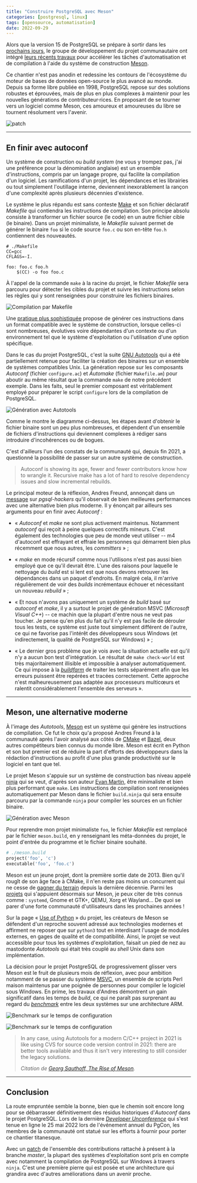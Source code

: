 ```yaml
---
title: "Construire PostgreSQL avec Meson"
categories: [postgresql, linux]
tags: [opensource, automatisation]
date: 2022-09-29
---
```


Alors que la version 15 de PostgreSQL se prépare à sortir dans les [prochains
jours][0], le groupe de développement du projet communautaire ont intégré [leurs
récents travaux][1] pour accélérer les tâches d'automatisation et de compilation
à l'aide du système de construction [Meson][2].

[0]: https://www.postgresql.org/about/news/postgresql-15-rc-1-released-2516/
[1]: https://git.postgresql.org/gitweb/?p=postgresql.git;a=commit;h=e6927270cd18d535b77cbe79c55c6584351524be
[2]: https://mesonbuild.com/

Ce chantier n'est pas anodin et redessine les contours de l'écosystème du moteur
de bases de données open-source le plus avancé au monde. Depuis sa forme libre
publiée en 1998, PostgreSQL repose sur des solutions robustes et éprouvées, mais
de plus en plus complexes à maintenir pour les nouvelles générations de
contributeur·rices. En proposant de se tourner vers un logiciel comme Meson, ces
amoureux et amoureuses du libre se tournent résolument vers l'avenir.

<!--more-->

![patch](/img/fr/2022-09-29-andres-freud-e692323.png)

---

## En finir avec autoconf

Un système de construction ou _build system_ (ne vous y trompez pas, j'ai une
préférence pour la dénomination anglaise) est un ensemble d'instructions,
compris par un langage propre, qui facilite la compilation d'un logiciel. Les
ramifications d'un projet, les dépendances et les librairies ou tout simplement
l'outillage interne, deviennent inexorablement la rançon d'une complexité après
plusieurs décennies d'existence.

Le système le plus répandu est sans conteste [Make][3] et son fichier déclaratif
_Makefile_ qui contiendra les instructions de compilation. Son principe absolu
consiste à transformer un fichier source (le code) en un autre fichier cible (le
binaire). Dans un projet minimaliste, le _Makefile_ suivant permet de générer le
binaire `foo` si le code source `foo.c` ou son en-tête `foo.h` contiennent des
nouveautés.

[3]: https://en.wikipedia.org/wiki/Make_(software)

```make
# ./Makefile
CC=gcc
CFLAGS=-I.

foo: foo.c foo.h
    $(CC) -o foo foo.c
```

À l'appel de la commande `make` à la racine du projet, le fichier _Makefile_
sera parcouru pour détecter les cibles du projet et suivre les instructions
selon les règles qui y sont renseignées pour construire les fichiers binaires.

<!--
graph LR
    M[Makefile] --\>|make| >B[Binary]

mogrify -shave 0x300 -resize x55 makefile-workflow.png
-->

![Compilation par Makefile](/img/fr/2022-09-29-makefile-workflow.png)

Une [pratique plus sophistiquée][4] propose de générer ces instructions dans un
format compatible avec le système de construction, lorsque celles-ci sont
nombreuses, évolutives voire dépendantes d'un contexte ou d'un environnement tel
que le système d'exploitation ou l'utilisation d'une option spécifique.

[4]: https://en.wikipedia.org/wiki/List_of_build_automation_software#Build_script_generation

Dans le cas du projet PostgreSQL, c'est la suite [GNU Autotools][5] qui a été
partiellement retenue pour faciliter la création des binaires sur un ensemble de
systèmes compatibles Unix. La génération repose sur les composants _Autoconf_
(fichier `configure.ac`) et _Automake_ (fichier `Makefile.am`) pour aboutir au
même résultat que la commande `make` de notre précédent exemple. Dans les faits,
seul le premier composant est véritablement employé pour préparer le script
`configure` lors de la compilation de PostgreSQL.

[5]: https://en.wikipedia.org/wiki/GNU_Autotools

<!--
graph LR
    Ac[configure.ac] --\>|aclocal| M4[aclocal.m4]
    Ac --\>|autoconf| C[configure]
    Ac --\>|autoheader| Ch[config.h.in]
    M4 --\>|autoconf| C

    Am[makefile.am] --\>|automake| Mi[Makefile.in]
    Am --\>|automake| Mi
    Ch --\>|automake| Mi

    C --\> Cs[config.status]
    Ch --\> Cs
    Mi --\> Cs

    Cs --\> M[Makefile]
    Cs --\> Chi[config.h]
    M --\>|make| B[Binary]
    Chi --\>|make| B

mogrify -shave 0x245 mermaid-diagram-2022-09-28-160932{,-1}.png
-->

![Génération avec Autotools](/img/fr/2022-09-29-autotools-workflow.png)

Comme le montre le diagramme ci-dessus, les étapes avant d'obtenir le fichier
binaire sont un peu plus nombreuses, et dépendent d'un ensemble de fichiers
d'instructions qui deviennent complexes à rédiger sans introduire d'incohérences
ou de bogues.

C'est d'ailleurs l'un des constats de la communauté qui, depuis fin 2021, a
questionné la possibilité de passer sur un autre système de construction.

> Autoconf is showing its age, fewer and fewer contributors know how to wrangle
> it. Recursive make has a lot of hard to resolve dependency issues and slow
> incremental rebuilds.

Le principal moteur de la réflexion, Andres Freund, annonçait dans un
[message][6] sur _pgsql-hackers_ qu'il observait de bien meilleures performances
avec une alternative bien plus moderne. Il y énonçait par ailleurs ses arguments
pour en finir avec _Autoconf_ :

[6]: https://www.postgresql.org/message-id/20211012083721.hvixq4pnh2pixr3j%40alap3.anarazel.de

* « _Autoconf_ et _make_ ne sont plus activement maintenus. Notamment _autoconf_
  qui reçoit à peine quelques correctifs mineurs. C'est également des
  technologies que peu de monde veut utiliser -- m4 d'autoconf est effrayant et
  effraie les personnes qui démarrent bien plus récemment que nous autres, les
  _committers_ » ;

* « _make_ en mode récursif comme nous l'utilisons n'est pas aussi bien employé
  que ce qu'il devrait être. L'une des raisons pour laquelle le nettoyage du
  _build_ est si lent est que nous devons retrouver les dépendances dans un
  paquet d'endroits. En malgré cela, il m'arrive régulièrement de voir des
  _builds_ incrémentaux échouer et nécessitant un nouveau _rebuild_ » ;

* « Et nous n'avons pas uniquement un système de _build_ basé sur _autoconf_ et
  _make_, il y a surtout le projet de génération MSVC (_Microsoft Visual C++_)
  -- ce machin que la plupart d'entre nous ne veut pas toucher. Je pense qu'en
  plus du fait qu'il n'y est pas facile de dérouler tous les tests, ce système
  est juste tout simplement différent de l'autre, ce qui ne favorise pas l'intérêt
  des développeurs sous Windows (et indirectement, la qualité de PostgreSQL sur
  Windows) » ;

* « Le dernier gros problème que je vois avec la situation actuelle est qu'il
  n'y a aucun bon test d'intégration. Le résultat de `make check-world` est très
  majoritairement illisible et impossible à analyser automatiquement. Ce qui 
  impose à la _[buildfarm][7]_ de traiter les tests séparément afin que les 
  erreurs puissent être repérées et tracées correctement. Cette approche n'est
  malheureusement pas adaptée aux processeurs multicœurs et ralentit considérablement
  l'ensemble des serveurs ».

[7]: https://buildfarm.postgresql.org/cgi-bin/show_status.pl

---

## Meson, une alternative moderne

À l'image des _Autotools_, [Meson][2] est un système qui génère les instructions
de compilation. Ce fut le choix qu'a proposé Andres Freund à la communauté après
l'avoir analysé aux côtés de [CMake][8] et [Bazel][9], deux autres compétiteurs
bien connus du monde libre. Meson est écrit en Python et son but premier est de
réduire la part d'efforts des développeurs dans la rédaction d'instructions au
profit d'une plus grande productivité sur le logiciel en tant que tel.

[8]: https://cmake.org/cmake/help/book/mastering-cmake/chapter/Why%20CMake.html#
[9]: https://bazel.build/about/vision

Le projet Meson s'appuie sur un système de construction bas niveau appelé
[ninja][10] qui se veut, d'après son auteur [Evan Martin][11], être minimaliste
et bien plus performant que `make`. Les instructions de compilation sont
renseignées automatiquement par Meson dans le fichier `build.ninja` qui sera
ensuite parcouru par la commande `ninja` pour compiler les sources en un fichier
binaire.

[10]: https://ninja-build.org/
[11]: https://neugierig.org/software/chromium/notes/2011/02/ninja.html

<!--
graph LR
    mb[meson.build] --\>|meson setup| bn[build.ninja]
    bn --\>|meson compile| B[Binary]

mogrify -shave 0x370 x55 makefile-workflow.png
-->

![Génération avec Meson](/img/fr/2022-09-29-meson-workflow.png)

Pour reprendre mon projet minimaliste `foo`, le fichier _Makefile_ est remplacé
par le fichier `meson.build`, en y renseignant les méta-données du projet, le
point d'entrée du programme et le fichier binaire souhaité.

```rb
# ./meson.build
project('foo', 'c')
executable('foo', 'foo.c')
```

Meson est un jeune projet, dont la première sortie date de 2013. Bien qu'il
rougît de son âge face à CMake, il n'en reste pas moins un concurrent qui ne
cesse de [gagner du terrain][12] depuis la dernière décennie. Parmi les
[projets][13] qui s'appuient désormais sur Meson, je peux citer de très connus
comme : `systemd`, Gnome et GTK+, QEMU, Xorg et Wayland... De quoi se parer
d'une forte communauté d'utilisateurs dans les prochaines années !

[12]: https://gms.tf/the-rise-of-meson.html
[13]: https://mesonbuild.com/Users.html

Sur la page « [Use of Python][14] » du projet, les créateurs de Meson se
défendent d'un reproche souvent adressé aux technologies modernes et affirment
ne reposer que sur `python3` tout en interdisant l'usage de modules externes,
en gages de qualité et de compatibilité. Ainsi, le projet se veut accessible
pour tous les systèmes d'exploitation, faisait un pied de nez au mastodonte
_Autotools_ qui était très couplé au _shell_ Unix dans son implémentation.

[14]: https://mesonbuild.com/Use-of-Python.html

La décision pour le projet PostgreSQL de progressivement glisser vers Meson est
le fruit de plusieurs mois de réflexion, avec pour ambition notamment de se
passer du système [MSVC][15], un ensemble de scripts Perl maison maintenus par
une poignée de personnes pour compiler le logiciel sous Windows. En prime, les
travaux d'Andres démontrent un gain significatif dans les temps de _build_, ce
qui ne paraît pas surprenant au regard du _[benchmark][16]_ entre les deux
systèmes sur une architecture ARM.

[15]: https://github.com/postgres/postgres/tree/master/src/tools/msvc
[16]: https://mesonbuild.com/ARM-performance-test.html

![Benchmark sur le temps de configuration](/img/fr/2022-09-29-meson-autotools-benchmark-conf.png)

![Benchmark sur le temps de configuration](/img/fr/2022-09-29-meson-autotools-benchmark-build.png)

> In any case, using Autotools for a modern C/C++ project in 2021 is like using
> CVS for source code version control in 2021: there are better tools available
> and thus it isn't very interesting to still consider the legacy solutions.
> 
> _Citation de [Georg Sauthoff, The Rise of Meson][12]._

---

## Conclusion

La route empruntée semble la bonne, bien que le chemin soit encore long pour se
débarrasser définitivement des résidus historiques d'_Autoconf_ dans le projet
PostgreSQL. Lors de la dernière _[Developer Unconference][17]_ qui s'est tenue
en ligne le 25 mai 2022 lors de l'événement annuel du PgCon, les membres de la
communauté ont statué sur les efforts à fournir pour porter ce chantier
titanesque.

[17]: https://wiki.postgresql.org/wiki/PgCon_2022_Developer_Unconference#Meson_new_build_system_proposal

Avec un [patch][1] de l'ensemble des contributions rattaché à présent à la
branche _master_,  la plupart des systèmes d'exploitation sont pris en compte
avec notamment la compilation de PostgreSQL sur Windows à travers `ninja`. C'est
une première pierre qui est posée et une architecture qui grandira avec d'autres
améliorations dans un avenir proche. 